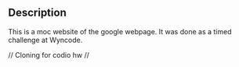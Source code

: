 ## Description 

This is a moc website of the google webpage. It was done as a timed challenge at Wyncode. 

// Cloning for codio hw  //